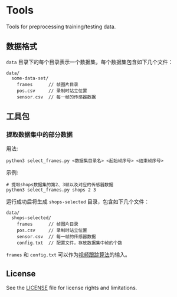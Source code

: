 # Tools

Tools for preprocessing training/testing data.

## 数据格式

`data` 目录下的每个目录表示一个数据集，每个数据集包含如下几个文件：

```
data/
  some-data-set/
    frames      // 帧图片目录
    pos.csv     // 录制时站立位置
    sensor.csv  // 每一帧的传感器数据
```

## 工具包

### 提取数据集中的部分数据

用法:

```
python3 select_frames.py <数据集目录名> <起始帧序号> <结束帧序号>
```

示例:

```
# 提取shops数据集的第2、3帧以及对应的传感器数据
python3 select_frames.py shops 2 3
```

运行成功后将生成 `shops-selected` 目录，包含如下几个文件：

```
data/
  shops-selected/
    frames      // 帧图片目录
    pos.csv     // 录制时站立位置
    sensor.csv  // 每一帧的传感器数据
    config.txt  // 配置文件，存放数据集中帧的个数
```

`frames` 和 `config.txt` 可以作为[视频跟踪算法](https://github.com/GetYourLocation/KCFcpp)的输入。

## License

See the [LICENSE](./LICENSE) file for license rights and limitations.
